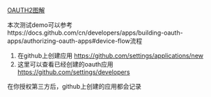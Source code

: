 [OAUTH2图解](https://learnku.com/articles/20031)

本次测试demo可以参考https://docs.github.com/cn/developers/apps/building-oauth-apps/authorizing-oauth-apps#device-flow流程

1. 在github上创建应用 https://github.com/settings/applications/new
2. 这里可以查看已经创建的oauth应用 https://github.com/settings/developers

在你授权第三方后，github上创建的应用都会记录
